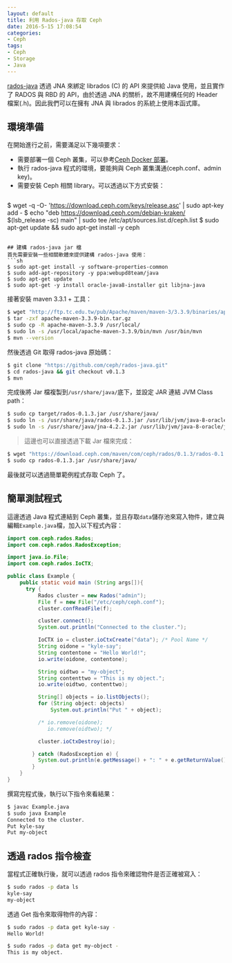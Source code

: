 ```yaml
---
layout: default
title: 利用 Rados-java 存取 Ceph
date: 2016-5-15 17:08:54
categories:
- Ceph
tags:
- Ceph
- Storage
- Java
---
```

[rados-java](https://github.com/ceph/rados-java) 透過 JNA 來綁定 librados (C) 的 API 來提供給 Java 使用，並且實作了 RADOS 與 RBD 的 API，由於透過 JNA 的關析，故不用建構任何的 Header 檔案(.h)。因此我們可以在擁有 JNA 與 librados 的系統上使用本函式庫。

<!--more--->

## 環境準備
在開始進行之前，需要滿足以下幾項要求：
* 需要部署一個 Ceph 叢集，可以參考[Ceph Docker 部署](https://kairen.github.io/2016/03/15/ceph/ceph-docker/)。
* 執行 rados-java 程式的環境，要能夠與 Ceph 叢集溝通(ceph.conf、admin key)。
* 需要安裝 Ceph 相關 library。可以透過以下方式安裝：
> ```sh
$ wget -q -O- 'https://download.ceph.com/keys/release.asc' | sudo apt-key add -
$ echo "deb https://download.ceph.com/debian-kraken/ $(lsb_release -sc) main" | sudo tee /etc/apt/sources.list.d/ceph.list
$ sudo apt-get update && sudo apt-get install -y ceph
```

## 建構 rados-java jar 檔
首先需要安裝一些相關軟體來提供建構 rados-java 使用：
```sh
$ sudo apt-get install -y software-properties-common
$ sudo add-apt-repository -y ppa:webupd8team/java
$ sudo apt-get update
$ sudo apt-get -y install oracle-java8-installer git libjna-java
```

接著安裝 maven 3.3.1 + 工具：
```sh
$ wget "http://ftp.tc.edu.tw/pub/Apache/maven/maven-3/3.3.9/binaries/apache-maven-3.3.9-bin.tar.gz"
$ tar -zxf apache-maven-3.3.9-bin.tar.gz
$ sudo cp -R apache-maven-3.3.9 /usr/local/
$ sudo ln -s /usr/local/apache-maven-3.3.9/bin/mvn /usr/bin/mvn
$ mvn --version
```

然後透過 Git 取得 rados-java 原始碼：
```sh
$ git clone "https://github.com/ceph/rados-java.git"
$ cd rados-java && git checkout v0.1.3
$ mvn
```

完成後將 Jar 檔複製到`/usr/share/java/`底下，並設定 JAR 連結 JVM Class path：
```sh
$ sudo cp target/rados-0.1.3.jar /usr/share/java/
$ sudo ln -s /usr/share/java/rados-0.1.3.jar /usr/lib/jvm/java-8-oracle/jre/lib/ext/
$ sudo ln -s /usr/share/java/jna-4.2.2.jar /usr/lib/jvm/java-8-oracle/jre/lib/ext/
```
> 這邊也可以直接透過下載 Jar 檔來完成：
```sh
$ wget "https://download.ceph.com/maven/com/ceph/rados/0.1.3/rados-0.1.3.jar"
$ sudo cp rados-0.1.3.jar /usr/share/java/
```

最後就可以透過簡單範例程式存取 Ceph 了。

## 簡單測試程式
這邊透過 Java 程式連結到 Ceph 叢集，並且存取`data`儲存池來寫入物件，建立與編輯`Example.java`檔，加入以下程式內容：
```java
import com.ceph.rados.Rados;
import com.ceph.rados.RadosException;

import java.io.File;
import com.ceph.rados.IoCTX;

public class Example {
    public static void main (String args[]){
      try {
          Rados cluster = new Rados("admin");
          File f = new File("/etc/ceph/ceph.conf");
          cluster.confReadFile(f);

          cluster.connect();
          System.out.println("Connected to the cluster.");

          IoCTX io = cluster.ioCtxCreate("data"); /* Pool Name */
          String oidone = "kyle-say";
          String contentone = "Hello World!";
          io.write(oidone, contentone);

          String oidtwo = "my-object";
          String contenttwo = "This is my object.";
          io.write(oidtwo, contenttwo);

          String[] objects = io.listObjects();
          for (String object: objects)
              System.out.println("Put " + object);

          /* io.remove(oidone);
             io.remove(oidtwo); */

          cluster.ioCtxDestroy(io);

        } catch (RadosException e) {
          System.out.println(e.getMessage() + ": " + e.getReturnValue());
        }
    }
}
```

撰寫完程式後，執行以下指令來看結果：
```sh
$ javac Example.java
$ sudo java Example
Connected to the cluster.
Put kyle-say
Put my-object
```

## 透過 rados 指令檢查
當程式正確執行後，就可以透過 rados 指令來確認物件是否正確被寫入：
```sh
$ sudo rados -p data ls
kyle-say
my-object
```

透過 Get 指令來取得物件的內容：
```sh
$ sudo rados -p data get kyle-say -
Hello World!

$ sudo rados -p data get my-object -
This is my object.
```
